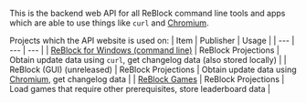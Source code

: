 This is the backend web API for all ReBlock command line tools and apps which are able to use things like `curl` and [Chromium](https://chromium.org).

Projects which the API website is used on:
| Item | Publisher | Usage |
| --- | --- | --- |
| [ReBlock for Windows (command line)](https://github.com/yourworstnightmare1/ReBlock-for-Windows) | ReBlock Projections | Obtain update data using `curl`, get changelog data (also stored locally) |
| ReBlock (GUI) (unreleased) | ReBlock Projections | Obtain update data using [Chromium](https://chromium.org), get changelog data |
| [ReBlock Games](https://sites.google.com/view/reblock) | ReBlock Projections | Load games that require other prerequisites, store leaderboard data |
